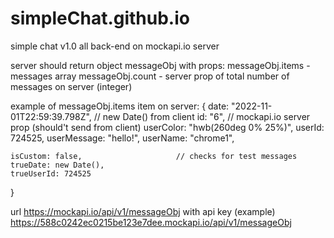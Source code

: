 # simpleChat.github.io

simple chat v1.0
all back-end on mockapi.io server

server should return object messageObj with props:
messageObj.items - messages array
messageObj.count - server prop of total number of messages on server (integer)

example of messageObj.items item on server:
{
    date: "2022-11-01T22:59:39.798Z",    // new Date() from client
    id: "6",                             // mockapi.io server prop (should't send from client)
    userColor: "hwb(260deg 0% 25%)",
    userId: 724525,
    userMessage: "hello!",
    userName: "chrome1",

    isCustom: false,                     // checks for test messages
    trueDate: new Date(),
    trueUserId: 724525
}

url                         https://mockapi.io/api/v1/messageObj
with api key (example)      https://588c0242ec0215be123e7dee.mockapi.io/api/v1/messageObj